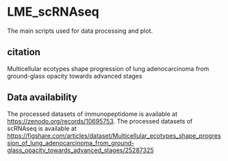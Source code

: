 # LME_scRNAseq
The main scripts used for data processing and plot.

## citation
Multicellular ecotypes shape progression of lung adenocarcinoma from ground-glass opacity towards advanced stages

## Data availability
The processed datasets of immunopeptidome is available at https://zenodo.org/records/10695753.
The processed datasets of scRNAseq is available at https://figshare.com/articles/dataset/Multicellular_ecotypes_shape_progression_of_lung_adenocarcinoma_from_ground-glass_opacity_towards_advanced_stages/25287325
